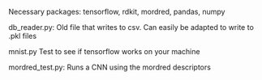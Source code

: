 Necessary packages: tensorflow, rdkit, mordred, pandas, numpy

db_reader.py: Old file that writes to csv.  Can easily be adapted to write to .pkl files

mnist.py Test to see if tensorflow works on your machine

mordred_test.py: Runs a CNN using the mordred descriptors
